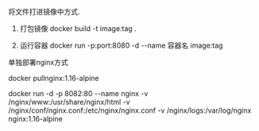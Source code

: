 


将文件打进镜像中方式.

1. 打包镜像
docker build -t image:tag .

2. 运行容器 
docker run -p:port:8080 -d --name 容器名  image:tag 




单独部署nginx方式

docker pullnginx:1.16-alpine


docker run -d -p 8082:80 --name nginx 
-v /nginx/www:/usr/share/nginx/html 
-v /nginx/conf/nginx.conf:/etc/nginx/nginx.conf 
-v /nginx/logs:/var/log/nginx 
nginx:1.16-alpine

